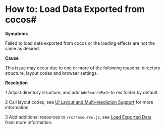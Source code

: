 # How to: Load Data Exported from cocos#

**Symptoms**

Failed to load data exported from cocos or the loading effects are not the same as desired.

**Cause**

This issue may occur due to one or more of the following reasons: directory structure, layout codes and browser settings.

**Resolution**

1 Adjust directory structure, and add `AddSearchPath` to res folder by default.

2 Call layout codes, see [UI Layout and Multi-resolution Support](../../chapter3/UI/Layout/en.md) for more information.

3 Add additional resources to `src/resource.js`, see [Load Exported Data](../../chapter3/HowToCode/LoadExportData/en.md) from more information.
